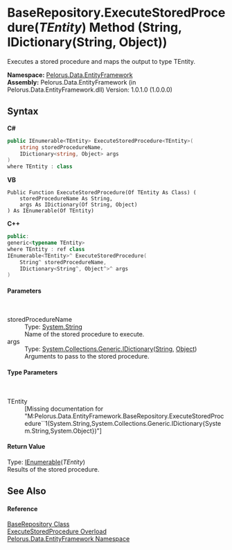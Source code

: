 # BaseRepository.ExecuteStoredProcedure(*TEntity*) Method (String, IDictionary(String, Object))
 

Executes a stored procedure and maps the output to type TEntity.

**Namespace:**&nbsp;<a href="55312241">Pelorus.Data.EntityFramework</a><br />**Assembly:**&nbsp;Pelorus.Data.EntityFramework (in Pelorus.Data.EntityFramework.dll) Version: 1.0.1.0 (1.0.0.0)

## Syntax

**C#**<br />
``` C#
public IEnumerable<TEntity> ExecuteStoredProcedure<TEntity>(
	string storedProcedureName,
	IDictionary<string, Object> args
)
where TEntity : class

```

**VB**<br />
``` VB
Public Function ExecuteStoredProcedure(Of TEntity As Class) ( 
	storedProcedureName As String,
	args As IDictionary(Of String, Object)
) As IEnumerable(Of TEntity)
```

**C++**<br />
``` C++
public:
generic<typename TEntity>
where TEntity : ref class
IEnumerable<TEntity>^ ExecuteStoredProcedure(
	String^ storedProcedureName, 
	IDictionary<String^, Object^>^ args
)
```


#### Parameters
&nbsp;<dl><dt>storedProcedureName</dt><dd>Type: <a href="http://msdn2.microsoft.com/en-us/library/s1wwdcbf" target="_blank">System.String</a><br />Name of the stored procedure to execute.</dd><dt>args</dt><dd>Type: <a href="http://msdn2.microsoft.com/en-us/library/s4ys34ea" target="_blank">System.Collections.Generic.IDictionary</a>(<a href="http://msdn2.microsoft.com/en-us/library/s1wwdcbf" target="_blank">String</a>, <a href="http://msdn2.microsoft.com/en-us/library/e5kfa45b" target="_blank">Object</a>)<br />Arguments to pass to the stored procedure.</dd></dl>

#### Type Parameters
&nbsp;<dl><dt>TEntity</dt><dd>\[Missing <typeparam name="TEntity"/> documentation for "M:Pelorus.Data.EntityFramework.BaseRepository.ExecuteStoredProcedure``1(System.String,System.Collections.Generic.IDictionary{System.String,System.Object})"\]</dd></dl>

#### Return Value
Type: <a href="http://msdn2.microsoft.com/en-us/library/9eekhta0" target="_blank">IEnumerable</a>(*TEntity*)<br />Results of the stored procedure.

## See Also


#### Reference
<a href="D8FCD057">BaseRepository Class</a><br /><a href="9C170722">ExecuteStoredProcedure Overload</a><br /><a href="55312241">Pelorus.Data.EntityFramework Namespace</a><br />
